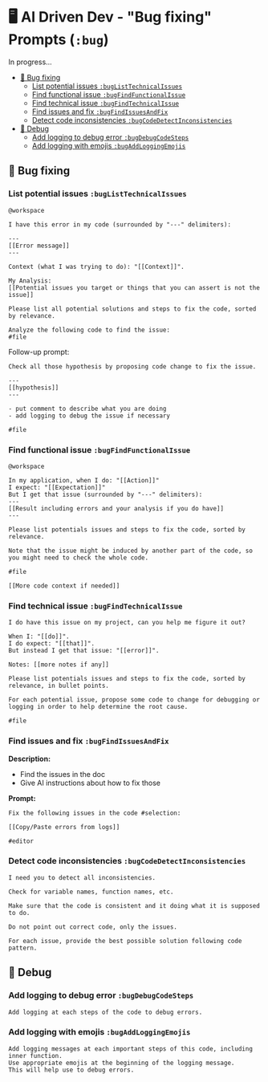 # 🖥️ AI Driven Dev - "Bug fixing" Prompts (`:bug`)

In progress...

- [🐛 Bug fixing](#-bug-fixing)
  - [List potential issues `:bugListTechnicalIssues`](#list-potential-issues-buglisttechnicalissues)
  - [Find functional issue `:bugFindFunctionalIssue`](#find-functional-issue-bugfindfunctionalissue)
  - [Find technical issue `:bugFindTechnicalIssue`](#find-technical-issue-bugfindtechnicalissue)
  - [Find issues and fix `:bugFindIssuesAndFix`](#find-issues-and-fix-bugfindissuesandfix)
  - [Detect code inconsistencies `:bugCodeDetectInconsistencies`](#detect-code-inconsistencies-bugcodedetectinconsistencies)
- [🔫 Debug](#-debug)
  - [Add logging to debug error `:bugDebugCodeSteps`](#add-logging-to-debug-error-bugdebugcodesteps)
  - [Add logging with emojis `:bugAddLoggingEmojis`](#add-logging-with-emojis-bugaddloggingemojis)

## 🐛 Bug fixing

### List potential issues `:bugListTechnicalIssues`

```text
@workspace

I have this error in my code (surrounded by "---" delimiters):

---
[[Error message]]
---

Context (what I was trying to do): "[[Context]]".

My Analysis: 
[[Potential issues you target or things that you can assert is not the issue]]

Please list all potential solutions and steps to fix the code, sorted by relevance.

Analyze the following code to find the issue: 
#file
```

Follow-up prompt:

```text
Check all those hypothesis by proposing code change to fix the issue.

---
[[hypothesis]]
---

- put comment to describe what you are doing
- add logging to debug the issue if necessary

#file
```

### Find functional issue `:bugFindFunctionalIssue`

```text
@workspace

In my application, when I do: "[[Action]]"
I expect: "[[Expectation]]"
But I get that issue (surrounded by "---" delimiters):
---
[[Result including errors and your analysis if you do have]]
---

Please list potentials issues and steps to fix the code, sorted by relevance.

Note that the issue might be induced by another part of the code, so you might need to check the whole code.

#file

[[More code context if needed]]
```

### Find technical issue `:bugFindTechnicalIssue`

```text
I do have this issue on my project, can you help me figure it out?

When I: "[[do]]".
I do expect: "[[that]]".
But instead I get that issue: "[[error]]".

Notes: [[more notes if any]]

Please list potentials issues and steps to fix the code, sorted by relevance, in bullet points.

For each potential issue, propose some code to change for debugging or logging in order to help determine the root cause.

#file
```

### Find issues and fix `:bugFindIssuesAndFix`

**Description:**

- Find the issues in the doc
- Give AI instructions about how to fix those

**Prompt:**

```text
Fix the following issues in the code #selection:

[[Copy/Paste errors from logs]]

#editor
```

### Detect code inconsistencies `:bugCodeDetectInconsistencies`

```text
I need you to detect all inconsistencies.

Check for variable names, function names, etc.

Make sure that the code is consistent and it doing what it is supposed to do.

Do not point out correct code, only the issues.

For each issue, provide the best possible solution following code pattern.
```

## 🔫 Debug

### Add logging to debug error `:bugDebugCodeSteps`

```text
Add logging at each steps of the code to debug errors.
```

### Add logging with emojis `:bugAddLoggingEmojis`

```text
Add logging messages at each important steps of this code, including inner function.
Use appropriate emojis at the beginning of the logging message.
This will help use to debug errors.
```
